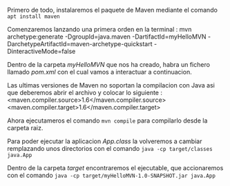 Primero de todo, instalaremos el paquete de Maven mediante el comando ``apt install maven``

Comenzaremos lanzando una primera orden en la terminal :
mvn archetype:generate -DgroupId=java.maven -DartifactId=myHelloMVN -DarchetypeArtifactId=maven-archetype-quickstart -DinteractiveMode=false

Dentro de la carpeta _myHelloMVN_ que nos ha creado, habra un fichero llamado _pom.xml_ con el cual vamos a interactuar a continuacion.

Las ultimas versiones de Maven no soportan la compilacion con Java asi que deberemos abrir el archivo y colocar lo siguiente :
    <properties>
        <maven.compiler.source>1.6</maven.compiler.source>
        <maven.compiler.target>1.6</maven.compiler.target>
    </properties>

Ahora ejecutameros el comando ``mvn compile`` para compilarlo desde la carpeta raiz.

Para poder ejecutar la aplicacion _App.class_ la volveremos a cambiar remplazando unos directorios con el comando ``java -cp target/classes java.App``

Dentro de la carpeta _target_ encontraremos el ejecutable, que accionaremos con el comando ``java -cp target/myHelloMVN-1.0-SNAPSHOT.jar java.App``